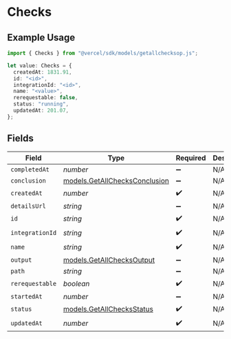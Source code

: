 # Checks

## Example Usage

```typescript
import { Checks } from "@vercel/sdk/models/getallchecksop.js";

let value: Checks = {
  createdAt: 1831.91,
  id: "<id>",
  integrationId: "<id>",
  name: "<value>",
  rerequestable: false,
  status: "running",
  updatedAt: 201.07,
};
```

## Fields

| Field                                                                | Type                                                                 | Required                                                             | Description                                                          |
| -------------------------------------------------------------------- | -------------------------------------------------------------------- | -------------------------------------------------------------------- | -------------------------------------------------------------------- |
| `completedAt`                                                        | *number*                                                             | :heavy_minus_sign:                                                   | N/A                                                                  |
| `conclusion`                                                         | [models.GetAllChecksConclusion](../models/getallchecksconclusion.md) | :heavy_minus_sign:                                                   | N/A                                                                  |
| `createdAt`                                                          | *number*                                                             | :heavy_check_mark:                                                   | N/A                                                                  |
| `detailsUrl`                                                         | *string*                                                             | :heavy_minus_sign:                                                   | N/A                                                                  |
| `id`                                                                 | *string*                                                             | :heavy_check_mark:                                                   | N/A                                                                  |
| `integrationId`                                                      | *string*                                                             | :heavy_check_mark:                                                   | N/A                                                                  |
| `name`                                                               | *string*                                                             | :heavy_check_mark:                                                   | N/A                                                                  |
| `output`                                                             | [models.GetAllChecksOutput](../models/getallchecksoutput.md)         | :heavy_minus_sign:                                                   | N/A                                                                  |
| `path`                                                               | *string*                                                             | :heavy_minus_sign:                                                   | N/A                                                                  |
| `rerequestable`                                                      | *boolean*                                                            | :heavy_check_mark:                                                   | N/A                                                                  |
| `startedAt`                                                          | *number*                                                             | :heavy_minus_sign:                                                   | N/A                                                                  |
| `status`                                                             | [models.GetAllChecksStatus](../models/getallchecksstatus.md)         | :heavy_check_mark:                                                   | N/A                                                                  |
| `updatedAt`                                                          | *number*                                                             | :heavy_check_mark:                                                   | N/A                                                                  |